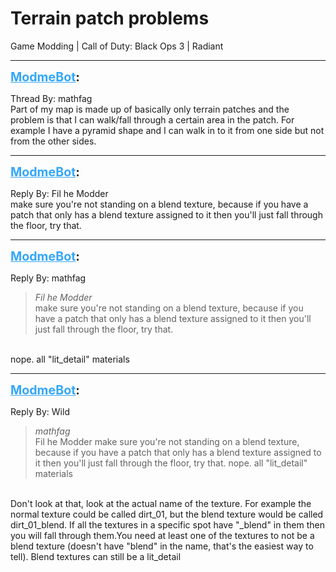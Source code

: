 # Terrain patch problems
Game Modding | Call of Duty: Black Ops 3 | Radiant

---
<strong style="font-size: 1.4em;"><span style="text-decoration: underline;text-decoration-color: #34a7f9;"><span style="color:#34a7f9;">ModmeBot</span></span>:</strong>

<p>Thread By: mathfag<br />Part of my map is made up of basically only terrain patches and the problem is that I can walk/fall through a certain area in the patch. For example I have a pyramid shape and I can walk in to it from one side but not from the other sides.</p>

---
<strong style="font-size: 1.4em;"><span style="text-decoration: underline;text-decoration-color: #34a7f9;"><span style="color:#34a7f9;">ModmeBot</span></span>:</strong>

<p>Reply By: Fil he Modder<br />make sure you&#39;re not standing on a blend texture, because if you have a patch that only has a blend texture assigned to it then you&#39;ll just fall through the floor, try that.</p>

---
<strong style="font-size: 1.4em;"><span style="text-decoration: underline;text-decoration-color: #34a7f9;"><span style="color:#34a7f9;">ModmeBot</span></span>:</strong>

<p>Reply By: mathfag<br /><blockquote><em>Fil he Modder</em><br />make sure you&#39;re not standing on a blend texture, because if you have a patch that only has a blend texture assigned to it then you&#39;ll just fall through the floor, try that.</blockquote><br /> nope. all &quot;lit_detail&quot; materials</p>

---
<strong style="font-size: 1.4em;"><span style="text-decoration: underline;text-decoration-color: #34a7f9;"><span style="color:#34a7f9;">ModmeBot</span></span>:</strong>

<p>Reply By: Wild<br /><blockquote><em>mathfag</em><br />Fil he Modder make sure you&#39;re not standing on a blend texture, because if you have a patch that only has a blend texture assigned to it then you&#39;ll just fall through the floor, try that.  nope. all &quot;lit_detail&quot; materials</blockquote><br /> Don&#39;t look at that, look at the actual name of the texture. For example the normal texture could be called dirt_01, but the blend texture would be called dirt_01_blend. If all the textures in a specific spot have &quot;_blend&quot; in them then you will fall through them.You need at least one of the textures to not be a blend texture (doesn&#39;t have &quot;blend&quot; in the name, that&#39;s the easiest way to tell). Blend textures can still be a lit_detail</p>
